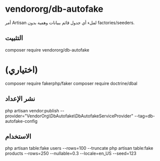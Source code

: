# vendororg/db-autofake

أمر Artisan لملء أي جدول قائم ببيانات وهمية بدون factories/seeders.

## التثبيت
composer require vendororg/db-autofake
# (اختياري)
composer require fakerphp/faker
composer require doctrine/dbal

## نشر الإعداد
php artisan vendor:publish --provider="VendorOrg\\DbAutofake\\DbAutofakeServiceProvider" --tag=db-autofake-config

## الاستخدام
php artisan table:fake users --rows=100 --truncate
php artisan table:fake products --rows=250 --nullable=0.3 --locale=en_US --seed=123

